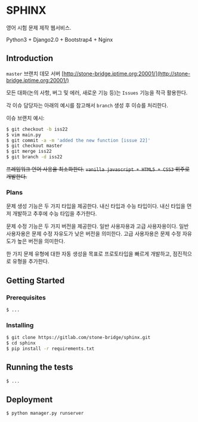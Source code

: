 # SPHINX

영어 시험 문제 제작 웹서비스.

Python3 + Django2.0 + Bootstrap4 + Nginx

## Introduction

`master` 브랜치 데모 서버 [http://stone-bridge.iptime.org:20001/](http://stone-bridge.iptime.org:20001/)

모든 대화(논의 사항, 버그 및 에러, 새로운 기능 등)는 `Issues` 기능을 적극 활용한다.

각 이슈 담당자는 아래의 예시를 참고해서 `branch` 생성 후 이슈를 처리한다.

이슈 브랜치 예시:

```sh
$ git checkout -b iss22
$ vim main.py
$ git commit -a -m 'added the new function [issue 22]'
$ git checkout master
$ git merge iss22
$ git branch -d iss22
```

~~프레임워크 언어 사용을 최소화한다.~~
~~`vanilla javascript + HTML5 + CSS3` 위주로 개발한다.~~

### Plans

문제 생성 기능은 두 가지 타입을 제공한다.
내신 타입과 수능 타입이다.
내신 타입을 먼저 개발하고 추후에 수능 타입을 추가한다.

문제 수정 기능은 두 가지 버전을 제공한다.
일반 사용자용과 고급 사용자용이다.
일반 사용자용은 문제 수정 자유도가 낮은 버전을 의미한다.
고급 사용자용은 문제 수정 자유도가 높은 버전을 의미한다.

한 가지 문제 유형에 대한 자동 생성을 목표로 프로토타입을 빠르게 개발하고, 점진적으로 유형을 추가한다.

## Getting Started

### Prerequisites

```sh
$ ...
```

### Installing

```sh
$ git clone https://gitlab.com/stone-bridge/sphinx.git
$ cd sphinx
$ pip install -r requirements.txt
```

## Running the tests

```sh
$ ...
```

## Deployment

```sh
$ python manager.py runserver
```
